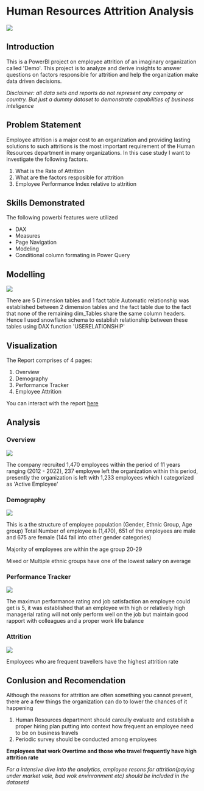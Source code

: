 # Human Resources Attrition Analysis
![](HR_Title.jpg)

## Introduction

This is a PowerBI project on employee attrition of an imaginary organization called 'Demo'. This project is to analyze and derive insights to answer questions on factors responsible for attrition and help the organization make data driven decisions.

_Disclaimer: all data sets and reports do not represent any company or country. But just a dummy dataset to demonstrate capabilities of business inteligence_

## Problem Statement

Employee attrition is a major cost to an organization and providing lasting solutions to such attritions is the most important requirement of the Human Resources department in many organizations. In this case study I want to investigate the following factors.
1. What is the Rate of Attrition
2. What are the factors resposible for attrition
3. Employee Performance Index relative to attrition

## Skills Demonstrated
The following powerbi features were utilized
- DAX
- Measures
- Page Navigation
- Modeling
- Conditional column formating in Power Query

## Modelling
![](Schema.jpg)

There are 5 Dimension tables and 1 fact table
Automatic relationship was established between  2 dimension tables and the fact table due to the fact that none of the remaining dim_Tables share the same column headers. Hence I used snowflake schema to establish relationship between these tables using DAX function 'USERELATIONSHIP' 

## Visualization
The Report comprises of 4 pages:

1. Overview
2. Demography
3. Performance Tracker
4. Employee Attrition

You can interact with the report [here](https://app.powerbi.com/view?r=eyJrIjoiMmUzYmJkYWYtMjk5YS00NWNkLWJlYjMtZmI1OGE4MWM1M2FkIiwidCI6ImQ5MTZmMWVjLTA3MDktNDIzNC1iNDgyLTljYjIyOGUwZDk5NyJ9)
![]()

## Analysis

### Overview
![](Overview.jpg)

The company recruited 1,470 employees within the period of 11 years ranging (2012 - 2022), 237 employee left the organization within this period, presently the organization is left with 1,233  employees  which I categorized as 'Active Employee'


### Demography
![](Demography.jpg)

This is a the structure of employee population (Gender, Ethnic Group, Age group)
Total Number of employee is (1,470), 651 of the employees are male and 675 are female (144 fall into other gender categories)

Majority of employees are within the age group 20-29

Mixed or Multiple ethnic groups have one of the lowest salary on average 

### Performance Tracker
![](performance.jpg)

The maximun performance rating and job satisfaction an employee could get is 5, it was established that an employee with high or relatively high managerial rating will not only perform well on the job but maintain good rapport with colleagues and a proper work life balance

### Attrition
![](Attrition.jpg)

Employees who are frequent travellers have the highest attrition rate

## Conlusion and Recomendation

Although the reasons for attrition are often something you cannot prevent, there are a few things the organization  can do to lower the chances of it happening
1. Human Resources department should careully evaluate and establish a proper hiring plan  putting into context how  frequent  an employee need to be on business travels
2. Periodic survey should be conducted among employees 

**Employees that work Overtime and those who travel frequently have high attrition rate**

_For a intensive dive into the analytics, employee resons for attrition(paying under market vale, bad wok envinronment etc) should be included in the datasetd_

 
